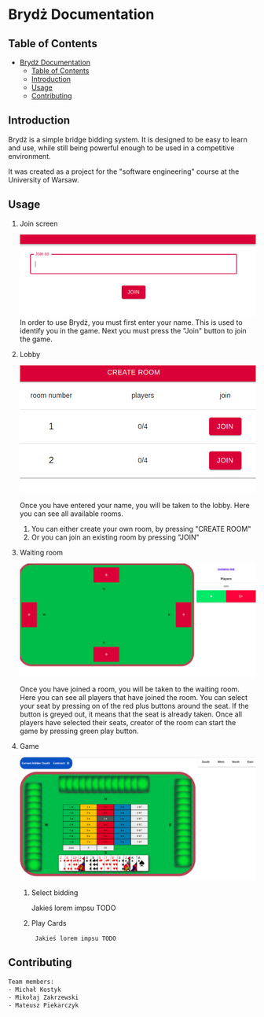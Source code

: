 # Brydż Documentation
## Table of Contents
- [Brydż Documentation](#brydż-documentation)
  - [Table of Contents](#table-of-contents)
  - [Introduction](#introduction)
  - [Usage](#usage)
  - [Contributing](#contributing)

## Introduction
Brydż is a simple bridge bidding system. It is designed to be easy to learn and use, while still being powerful enough to be used in a competitive environment.

It was created as a project for the "software engineering" course at the University of Warsaw.

## Usage
1. Join screen
   
    ![Enter name](Documentation/EnterName.png)
    In order to use Brydż, you must first enter your name. This is used to identify you in the game. Next you must press the "Join" button to join the game.
2. Lobby
   
    ![Lobby](Documentation/Lobby.png)

    Once you have entered your name, you will be taken to the lobby. Here you can see all available rooms.
    1. You can either create your own room, by pressing "CREATE ROOM"
    2. Or you can join an existing room by pressing "JOIN"

3. Waiting room

    ![Waiting room](Documentation/WaitingRoom.png)

    Once you have joined a room, you will be taken to the waiting room. Here you can see all players that have joined the room. You can select your seat by pressing on of the red plus buttons around the seat. If the button is greyed out, it means that the seat is already taken. Once all players have selected their seats, creator of the room can start the game by pressing green play button.

4. Game

    ![Game](Documentation/GameTable.png)

    1. Select bidding
        
        Jakieś lorem impsu TODO

    2. Play Cards
    
            Jakieś lorem impsu TODO


## Contributing
    Team members:
    - Michał Kostyk
    - Mikołaj Zakrzewski
    - Mateusz Piekarczyk